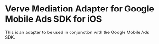 # Verve Mediation Adapter for Google Mobile Ads SDK for iOS

This is an adapter to be used in conjunction with the Google Mobile Ads SDK.
